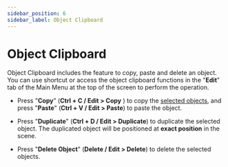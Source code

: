 ```yaml
---
sidebar_position: 6
sidebar_label: Object Clipboard
---
```


# Object Clipboard

Object Clipboard includes the feature to copy, paste and delete an object. You can use shortcut or access the object clipboard functions in the "**Edit**" tab of the Main Menu at the top of the screen to perform the operation.

-   Press "**Copy**" (**Ctrl + C / Edit > Copy** ) to copy the [selected objects](/PCMode/SceneCreation/ObjectSelection), and press "**Paste**" (**Ctrl + V / Edit > Paste**) to paste the object.

-   Press "**Duplicate**" (**Ctrl + D / Edit > Duplicate**) to duplicate the selected object. The duplicated object will be positioned at **exact position** in the scene.

-   Press "**Delete Object**" (**Delete / Edit > Delete**) to delete the selected objects.